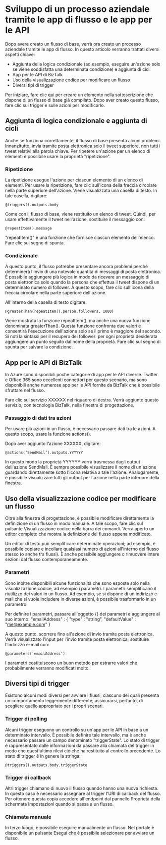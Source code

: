 <properties 
	pageTitle="Creare un processo aziendale" 
	description="Creare un processo aziendale" 
	authors="stepsic-microsoft-com" 
	manager="dwrede" 
	editor="" 
	services="app-service-logic" 
	documentationCenter=""/>



<tags
	ms.service="app-service-logic"
	ms.workload="web"
	ms.tgt_pltfrm="na"
	ms.devlang="na"
	ms.topic="article"
	ms.date="02/24/2015"
	ms.author="stepsic"/>

# Sviluppo di un processo aziendale tramite le app di flusso e le app per le API

Dopo avere creato un flusso di base, verrà ora creato un processo aziendale tramite le app di flusso. In questo articolo verranno trattati diversi aspetti chiave:

- Aggiunta della logica condizionale (ad esempio, eseguire un'azione solo se viene soddisfatta una determinata condizione) e aggiunta di cicli
- App per le API di BizTalk
- Uso della visualizzazione codice per modificare un flusso
- Diversi tipi di trigger

Per iniziare, fare clic qui per creare un elemento nella sottoscrizione che dispone di un flusso di base già compilato. Dopo aver creato questo flusso, fare clic sui trigger e sulle azioni per modificarlo.

## Aggiunta di logica condizionale e aggiunta di cicli

Anche se funziona correttamente, il flusso di base presenta alcuni problemi. Innanzitutto, invia tramite posta elettronica solo il tweet superiore, non tutti i tweet relativi alla parola chiave. Per ripetere un'azione per un elenco di elementi è possibile usare la proprietà "ripetizione".

### Ripetizione

La ripetizione esegue l'azione per ciascun elemento di un elenco di elementi. Per usare la ripetizione, fare clic sull'icona della freccia circolare nella parte superiore dell'azione. Viene visualizzata una casella di testo. In tale casella, digitare:

    @triggers().outputs.body

Come con il flusso di base, viene restituito un elenco di tweet. Quindi, per usare effettivamente il tweet nell'azione, sostituire il messaggio con:

    @repeatItem().message

"repeatItem()" è una funzione che fornisce ciascun elemento dell'elenco. Fare clic sul segno di spunta.

### Condizionale

A questo punto, il flusso potrebbe presentare ancora problemi perché determinerà l'invio di una notevole quantità di messaggi di posta elettronica. È possibile aggiungere più logica in modo da ricevere un messaggio di posta elettronica solo quando la persona che effettua il tweet dispone di un determinato numero di follower. A questo scopo, fare clic sull'icona della freccia circolare nella parte superiore dell'azione.

All'interno della casella di testo digitare:

    @greaterThan(repeatItem().person.followers, 1000)

Viene mostrata la funzione repeatItem(), ma anche una nuova funzione denominata greaterThan(). Questa funzione confronta due valori e consentirà l'esecuzione dell'azione solo se il primo è maggiore del secondo. Si noti la sintassi per il recupero dei follower: per ogni proprietà desiderata aggiungere un punto seguito dal nome della proprietà. Fare clic sul segno di spunta per salvare la condizione.

## App per le API di BizTalk

In Azure sono disponibili poche categorie di app per le API diverse. Twitter e Office 365 sono eccellenti connettori per questo scenario, ma sono disponibili anche numerose app per le API fornite da BizTalk che è possibile sfruttare nel flusso.

Fare clic sul servizio XXXXXX nel riquadro di destra. Verrà aggiunto questo servizio, con tecnologia BizTalk, nella finestra di progettazione.

### Passaggio di dati tra azioni

Per usare più azioni in un flusso, è necessario passare dati tra le azioni. A questo scopo, usare la funzione actions().

Dopo aver aggiunto l'azione XXXXXX, digitare:

    @actions(‘SendMail’).outputs.YYYYYY

In questo modo la proprietà YYYYYY verrà trasmessa dagli output dell'azione SendMail. È sempre possibile visualizzare il nome di un'azione guardando direttamente sotto l'icona relativa a tale l'azione. Analogamente, è possibile visualizzare tutti gli output per l'azione nella parte inferiore della finestra.

## Uso della visualizzazione codice per modificare un flusso

Oltre alla finestra di progettazione, è possibile modificare direttamente la definizione di un flusso in modo manuale. A tale scopo, fare clic sul pulsante Visualizzazione codice nella barra dei comandi. Verrà aperto un editor completo che mostra la definizione del flusso appena modificato.

Un editor di testo può semplificare determinate operazioni; ad esempio, è possibile copiare e incollare qualsiasi numero di azioni all'interno del flusso stesso (o anche tra flussi). È anche possibile aggiungere o rimuovere intere sezioni dal flusso contemporaneamente.

### Parametri

Sono inoltre disponibili alcune funzionalità che sono esposte solo nella visualizzazione codice, ad esempio i parametri. I parametri semplificano il riutilizzo dei valori in un flusso. Ad esempio, se si dispone di un indirizzo e-mail che si vuole includere in diverse azioni, è possibile trasformarlo in un parametro.

Per definire i parametri, passare all'oggetto {} dei parametri e aggiungere al suo interno: "emailAddress" : { "type" : "string", "defaultValue" : "me@example.com" }

A questo punto, scorrere fino all'azione di invio tramite posta elettronica. Verrà visualizzato l'input per l'invio tramite posta elettronica; sostituire l'indirizzo e-mail con:

    @parameters(‘emailAddress’)

I parametri costituiscono un buon metodo per estrarre valori che probabilmente verranno modificati molto.

## Diversi tipi di trigger

Esistono alcuni modi diversi per avviare i flussi, ciascuno dei quali presenta un comportamento leggermente differente; assicurarsi, pertanto, di scegliere quello appropriato per i propri scenari.

### Trigger di polling

Alcuni trigger eseguono un controllo su un'app per le API in base a un determinato intervallo. È possibile definire tale intervallo, ma è anche necessario passare un campo denominato "triggerState". Lo stato di trigger è rappresentato dalle informazioni da passare alla chiamata del trigger in modo che quest'ultimo rilevi ciò che ha restituito al controllo precedente. Lo stato di trigger è in genere la stringa:

    @triggers().outputs.body.triggerState

### Trigger di callback

Altri trigger chiamano di nuovo il flusso quando hanno una nuova richiesta. In questo caso è necessario assegnare al trigger l'URI di callback del flusso. Per ottenere questa copia accedere all'endpoint dal pannello Proprietà della schermata Impostazioni quando si passa a un flusso.

### Chiamata manuale

In terzo luogo, è possibile eseguire manualmente un flusso. Nel portale è disponibile un pulsante Esegui che è possibile selezionare per avviare un flusso.

<!--HONumber=54-->